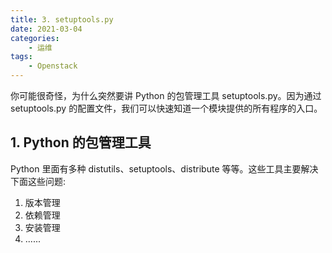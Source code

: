 ```yaml
---
title: 3. setuptools.py 
date: 2021-03-04
categories:
    - 运维
tags:
	- Openstack
---
```


你可能很奇怪，为什么突然要讲 Python 的包管理工具 setuptools.py。因为通过 setuptools.py 的配置文件，我们可以快速知道一个模块提供的所有程序的入口。
<!-- more -->

## 1. Python 的包管理工具
Python 里面有多种 distutils、setuptools、distribute 等等。这些工具主要解决下面这些问题:
1. 版本管理
2. 依赖管理
3. 安装管理
4. ......

